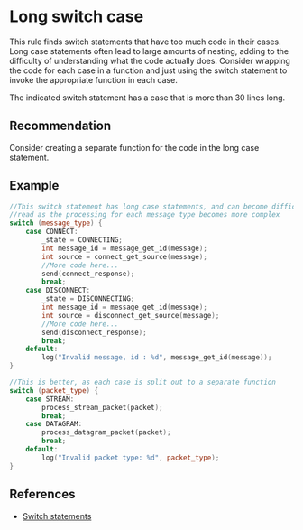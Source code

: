 # Long switch case
This rule finds switch statements that have too much code in their cases. Long case statements often lead to large amounts of nesting, adding to the difficulty of understanding what the code actually does. Consider wrapping the code for each case in a function and just using the switch statement to invoke the appropriate function in each case.

The indicated switch statement has a case that is more than 30 lines long.


## Recommendation
Consider creating a separate function for the code in the long case statement.


## Example

```cpp
//This switch statement has long case statements, and can become difficult to
//read as the processing for each message type becomes more complex
switch (message_type) {
	case CONNECT:
		_state = CONNECTING;
		int message_id = message_get_id(message);
		int source = connect_get_source(message);
		//More code here...
		send(connect_response);
		break;
	case DISCONNECT:
		_state = DISCONNECTING;
		int message_id = message_get_id(message);
		int source = disconnect_get_source(message);
		//More code here...
		send(disconnect_response);
		break;
	default:
		log("Invalid message, id : %d", message_get_id(message));
}

//This is better, as each case is split out to a separate function
switch (packet_type) {
	case STREAM:
		process_stream_packet(packet);
		break;
	case DATAGRAM:
		process_datagram_packet(packet);
		break;
	default:
		log("Invalid packet type: %d", packet_type);
}
```

## References
* [Switch statements](http://www.learncpp.com/cpp-tutorial/53-switch-statements/)
